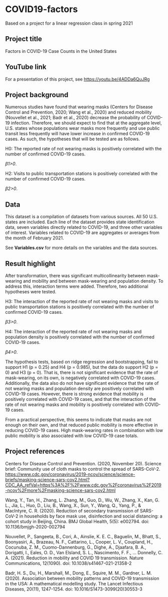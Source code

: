 # COVID19-factors
Based on a project for a linear regression class in spring 2021

## Project title
Factors in COVID-19 Case Counts in the United States

## YouTube link
For a presentation of this project, see https://youtu.be/4ADDa6QuJRg

## Project background

Numerous studies have found that wearing masks (Centers for Disease Control and Prevention, 2020; Wang et al., 2020) and reduced mobility (Nouvellet et al., 2021; Badr et al., 2020) decrease the probability of COVID-19 infection. Therefore, we should expect to find that at the aggregate level, U.S. states whose populations wear masks more frequently and use public transit less frequently will have lower increase in confirmed COVID-19 cases. As such, the hypotheses that will be tested are as follows.

H0: The reported rate of not wearing masks is positively correlated with the number of confirmed COVID-19 cases.

*β1>0*.

H2: Visits to public transportation stations is positively correlated with the number of confirmed COVID-19 cases.

*β2>0*.

## Data

This dataset is a compilation of datasets from various sources. All 50 U.S. states are included. Each line of the dataset provides state identification data, seven variables directly related to COVID-19, and three other variables of interest. Variables related to COVID-19 are aggregates or averages from the month of February 2021.

See **Variables.csv** for more details on the variables and the data sources.

## Result highlight

After transformation, there was significant multicollinearity between mask-wearing and mobility and between mask-wearing and population density. To address this, interaction terms were added. Therefore, two additional hypotheses were tested.

H3: The interaction of the reported rate of not wearing masks and visits to public transportation stations is positively correlated with the number of confirmed COVID-19 cases.

*β3>0*.

H4: The interaction of the reported rate of not wearing masks and population density is positively correlated with the number of confirmed COVID-19 cases.

*β4>0*.

The hypothesis tests, based on ridge regression and bootstrapping, fail to support H1 (p = 0.25) and H4 (p = 0.985), but the data do support H2 (p = 0) and H3 (p = 0). That is, there is not significant evidence that the rate of mask-wearing, on its own, is negatively correlated with COVID-19 cases. Additionally, the data also do not have significant evidence that the rate of not wearing masks and population density are positively correlated with COVID-19 cases. However, there is strong evidence that mobility is positively correlated with COVID-19 cases, and that the interaction of the rate of not wearing masks and mobility is positively correlated with COVID-19 cases.

From a practical perspective, this seems to indicate that masks are not enough on their own, and that reduced public mobility is more effective in reducing COVID-19 cases. High mask-wearing rates in combination with low public mobility is also associated with low COVID-19 case totals.

## Project references

Centers for Disease Control and Prevention. (2020, November 20). Science brief: Community use of cloth masks to control the spread of SARS-CoV-2. https://www.cdc.gov/coronavirus/2019-ncov/science/science-briefs/masking-science-sars-cov2.html?CDC_AA_refVal=https%3A%2F%2Fwww.cdc.gov%2Fcoronavirus%2F2019-ncov%2Fmore%2Fmasking-science-sars-cov2.html

Wang, Y., Tan, H., Zhang, L. Zhang, M., Guo, D., Wu, W., Zhang, X., Kan, G. L., Jia, L., Huo, D., Liu, B., Wang, X., Sun, Y., Wang, Q., Yang, P., & MacIntyre, C. R. (2020). Reduction of secondary transmission of SARS-CoV-2 in households by face mask use, disinfection and social distancing: a cohort study in Beijing, China. BMJ Global Health, 5(5): e002794. doi: 10.1136/bmjgh-2020-002794

Nouvellet, P., Sangeeta, B., Cori, A., Ainslie, K. E. C., Baguelin, M., Bhatt, S., Boonyasiri, A., Brazeau, N. F., Cattarino, L., Cooper, L. V., Coupland, H., Cocunuba, Z. M., Cuomo-Dannenburg, G., Dighe, A., Djaafara, B. A., Dorigatti, I., Eales, O. D., Van Elsland, S. L., Nascimento, F. F., … Donnelly, C. A. (2021). Reduction in mobility and COVID 19 transmission. Nature Communications, 12(1090). doi: 10.1038/s41467-021-21358-2

Badr, H. S., Du, H., Marshall, M., Dong, E., Squire, M. M., Gardner, L. M. (2020). Association between mobility patterns and COVID-19 transmission in the USA: A mathematical modelling study. The Lancet Infectious Diseases, 20(11), 1247-1254. doi: 10.1016/S1473-3099(20)30553-3
